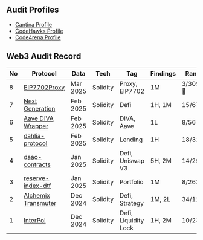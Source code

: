 ## Audit Profiles
- [Cantina Profile](https://cantina.xyz/u/songhyun)
- [CodeHawks Profile](https://profiles.cyfrin.io/u/bshyuunn)
- [Code4rena Profile](https://code4rena.com/@hyuunn)

## Web3 Audit Record
| No | Protocol | Data | Tech | Tag | Findings | Rank | Platform |
| --- | --- | --- | --- | --- | --- | --- | --- |
| 8 | [EIP7702Proxy](https://cantina.xyz/competitions/b0a948cd-c861-4807-b36e-d680d82598bf) | Mar 2025 | Solidity | Proxy, EIP7702 | 1M | 3/309 🥉 | Cantina |
| 7 | [Next Generation](https://code4rena.com/audits/2025-01-next-generation) | Feb 2025 | Solidity | Defi | 1H, 1M | 15/67 | Code4rena |
| 6 | [Aave DIVA Wrapper](https://codehawks.cyfrin.io/c/2025-01-diva) | Feb 2025 | Solidity | DIVA, Aave | 1L | 8/56 | CodeHawks |
| 5 | [dahlia-protocol](https://cantina.xyz/competitions/691ce303-f137-437a-bf34-aef87dfe983b) | Feb 2025 | Solidity | Lending | 1H | 18/316 | Cantina |
| 4 | [daao-contracts](https://cantina.xyz/competitions/bd43bdd1-bc7f-473b-96c0-d35d37f3db33) | Jan 2025 | Solidity | Defi, Uniswap V3 | 5H, 2M | 14/292 | Cantina |
| 3 | [reserve-index-dtf](https://cantina.xyz/competitions/9dfca0bc-a7bf-482e-a3df-4eb861f55c4f) | Jan 2025 | Solidity | Portfolio | 1M | 8/263 | Cantina |
| 2 | [Alchemix Transmuter](https://codehawks.cyfrin.io/c/2024-12-alchemix) | Dec 2024 | Solidity | Defi, Strategy | 1M, 2L | 34/123 | CodeHawks |
| 1 | [InterPol](https://cantina.xyz/competitions/55023131-27df-44e4-af46-bec298d0fa8e) | Dec 2024 | Solidity | Defi, Liquidity Lock | 1H, 2M | 10/236 | Cantina |
